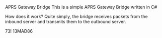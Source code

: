 APRS Gateway Bridge This is a simple APRS Gateway Bridge written in C#

How does it work?
Quite simply, the bridge receives packets from the inbound server and transmits them to the outbound server.

73! 13MAD86

